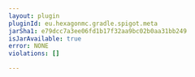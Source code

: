 ```yaml
---
layout: plugin
pluginId: eu.hexagonmc.gradle.spigot.meta
jarSha1: e79dcc7a3ee06fd1b17f32aa9bc02b0aa31bb249
isJarAvailable: true
error: NONE
violations: []

---
```

